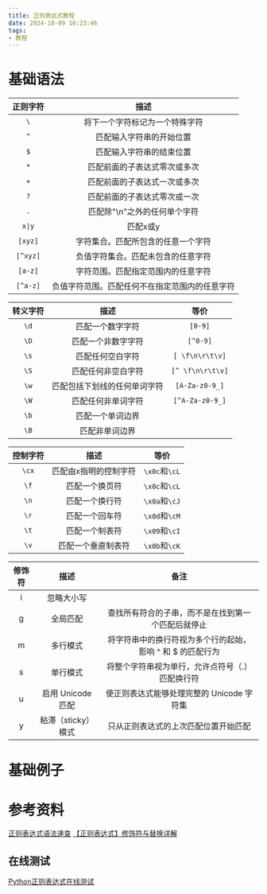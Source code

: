 ```yaml
---
title: 正则表达式教程
date: 2024-10-09 16:23:46
tags:
- 教程
---
```


# 基础语法

|  正则字符  |           描述            |
| :----: | :---------------------: |
|   `\`    |     将下一个字符标记为一个特殊字符     |
|   `^`    |      匹配输入字符串的开始位置       |
|   `$`    |      匹配输入字符串的结束位置       |
|   `*`    |     匹配前面的子表达式零次或多次      |
|   `+`    |     匹配前面的子表达式一次或多次      |
|   `?`    |     匹配前面的子表达式零次或一次      |
|   `.`    |    匹配除"\n"之外的任何单个字符     |
|  `x\|y`  |          匹配x或y          |
| `[xyz]`  |    字符集合。匹配所包含的任意一个字符    |
| `[^xyz]` |    负值字符集合。匹配未包含的任意字符    |
| `[a-z]`  |    字符范围。匹配指定范围内的任意字符    |
| `[^a-z]` | 负值字符范围。匹配任何不在指定范围内的任意字符 |



| 转义字符 |       描述       |        等价        |
| :--: | :------------: | :--------------: |
|  `\d`  |    匹配一个数字字符    |     `[0-9]`      |
|  `\D`  |   匹配一个非数字字符    |     `[^0-9]`     |
|  `\s`  |    匹配任何空白字符    | `[ \f\n\r\t\v]`  |
|  `\S`  |   匹配任何非空白字符    | `[^ \f\n\r\t\v]` |
|  `\w`  | 匹配包括下划线的任何单词字符 |  `[A-Za-z0-9_]`  |
|  `\W`  |   匹配任何非单词字符    | `[^A-Za-z0-9_]`  |
|  `\b`  |    匹配一个单词边界    |                  |
|  `\B`  |    匹配非单词边界     |                  |



| 控制字符  |     描述      |      等价      |
| :---: | :---------: | :----------: |
| `\cx` | 匹配由x指明的控制字符 | `\x0c`和`\cL` |
| `\f`  |   匹配一个换页符   | `\x0c`和`\cL` |
| `\n`  |   匹配一个换行符   | `\x0a`和`\cJ` |
| `\r`  |   匹配一个回车符   | `\x0d`和`\cM` |
| `\t`  |   匹配一个制表符   | `\x09`和`\cI` |
| `\v`  |  匹配一个垂直制表符  | `\x0b`和`\cK` |

| 修饰符 |      描述       |                备注                |
| :-: | :-----------: | :------------------------------: |
|  i  |     忽略大小写     |                                  |
|  g  |     全局匹配      |    查找所有符合的子串，而不是在找到第一个匹配后就停止     |
|  m  |     多行模式      | 将字符串中的换行符视为多个行的起始，影响 ^ 和 $ 的匹配行为 |
|  s  |     单行模式      |     将整个字符串视为单行，允许点符号（.）匹配换行符     |
|  u  | 启用 Unicode 匹配 |    使正则表达式能够处理完整的 Unicode 字符集     |
|  y  | 粘滞（sticky）模式  |        只从正则表达式的上次匹配位置开始匹配        |


# 基础例子




# 参考资料
[正则表达式语法速查](https://stackoverflow.org.cn/regexsucha/)
[【正则表达式】修饰符与替换详解](https://blog.csdn.net/lph159/article/details/142207484)
## 在线测试
[Python正则表达式在线测试](https://www.lddgo.net/string/pythonregex)
